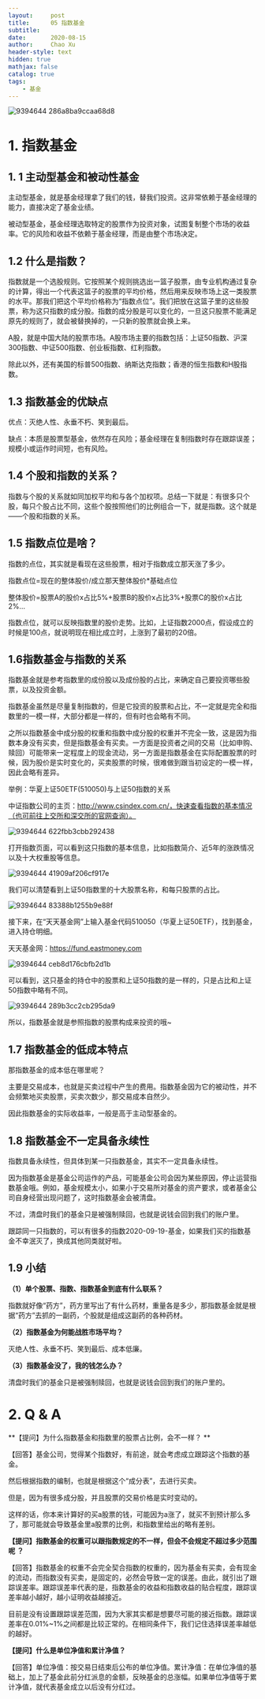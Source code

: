 ```yaml
---
layout:     post
title:      05 指数基金
subtitle:   
date:       2020-08-15
author:     Chao Xu
header-style: text
hidden: true 
mathjax: false
catalog: true
tags:
    - 基金
---
```


<img src="https://imghost.cx0512.com/images/2020/09/19/9394644-286a8ba9ccaa68d8.jpg" alt="9394644 286a8ba9ccaa68d8" border="0">

# **1. 指数基金**

## **1. 1 主动型基金和被动性基金**

主动型基金，就是基金经理拿了我们的钱，替我们投资。这非常依赖于基金经理的能力，直接决定了基金业绩。

被动型基金，基金经理选取特定的股票作为投资对象，试图复制整个市场的收益率。它的风险和收益不依赖于基金经理，而是由整个市场决定。

## **1.2 什么是指数？**

指数就是一个选股规则。它按照某个规则挑选出一篮子股票，由专业机构通过复杂的计算，得出一个代表这篮子的股票的平均价格，然后用来反映市场上这一类股票的水平。那我们把这个平均价格称为“指数点位”。我们把放在这篮子里的这些股票，称为这只指数的成分股。指数的成分股是可以变化的，一旦这只股票不能满足原先的规则了，就会被替换掉的，一只新的股票就会换上来。

A股，就是中国大陆的股票市场。A股市场主要的指数包括：上证50指数、沪深300指数、中证500指数、创业板指数、红利指数。

除此以外，还有美国的标普500指数、纳斯达克指数；香港的恒生指数和H股指数。

## **1.3 指数基金的优缺点**

优点：灭绝人性、永垂不朽、笑到最后。

缺点：本质是股票型基金，依然存在风险；基金经理在复制指数时存在跟踪误差；规模小或运作时间短，也有风险。

## **1.4 个股和指数的关系？**

指数与个股的关系就如同加权平均和与各个加权项。总结一下就是：有很多只个股，每只个股占比不同，这些个股按照他们的比例组合一下，就是指数。这个就是——个股和指数的关系。

## **1.5 指数点位是啥？**

指数的点位，其实就是看现在这些股票，相对于指数成立那天涨了多少。

指数点位=现在的整体股价/成立那天整体股价*基础点位

整体股价=股票A的股价x占比5%+股票B的股价x占比3%+股票C的股价x占比2%…

指数点位，就可以反映指数里的股价走势。比如，上证指数2000点，假设成立的时候是100点，就说明现在相比成立时，上涨到了最初的20倍。

## **1.6指数基金与指数的关系**

指数基金就是参考指数里的成份股以及成份股的占比，来确定自己要投资哪些股票，以及投资金额。

指数基金虽然是尽量复制指数的，但是它投资的股票和占比，不一定就是完全和指数里的一模一样，大部分都是一样的，但有时也会略有不同。

之所以指数基金中成分股的权重和指数中成分股的权重并不完全一致，这是因为指数本身没有买卖，但是指数基金有买卖。一方面是投资者之间的交易（比如申购、赎回）可能带来一定程度上的现金流动，另一方面是指数基金在实际配置股票的时候，因为股价是实时变化的，买卖股票的时候，很难做到跟当初设定的一模一样，因此会略有差异。

举例：华夏上证50ETF(510050)与上证50指数的关系

中证指数公司的主页：http://www.csindex.com.cn/，快速查看指数的基本情况（也可前往上交所和深交所的官网查询）。

<img src="https://imghost.cx0512.com/images/2020/09/19/9394644-622fbb3cbb292438.png" alt="9394644 622fbb3cbb292438" border="0">

打开指数页面，可以看到这只指数的基本信息，比如指数简介、近5年的涨跌情况以及十大权重股等信息。

<img src="https://imghost.cx0512.com/images/2020/09/19/9394644-41909af206cf917e.png" alt="9394644 41909af206cf917e" border="0">

我们可以清楚看到上证50指数里的十大股票名称，和每只股票的占比。

<img src="https://imghost.cx0512.com/images/2020/09/19/9394644-83388b1255b9e88f.png" alt="9394644 83388b1255b9e88f" border="0">

接下来，在“天天基金网”上输入基金代码510050（华夏上证50ETF），找到基金，进入持仓明细。

天天基金网：https://fund.eastmoney.com

<img src="https://imghost.cx0512.com/images/2020/09/19/9394644-ceb8d176cbfb2d1b.png" alt="9394644 ceb8d176cbfb2d1b" border="0">

可以看到，这只基金的持仓中的股票和上证50指数的是一样的，只是占比和上证50指数中略有不同。

<img src="https://imghost.cx0512.com/images/2020/09/19/9394644-289b3cc2cb295da9.png" alt="9394644 289b3cc2cb295da9" border="0">

所以，指数基金就是参照指数的股票构成来投资的哦~

## **1.7 指数基金的低成本特点**

那指数基金的成本低在哪里呢？

主要是交易成本，也就是买卖过程中产生的费用。指数基金因为它的被动性，并不会频繁地买卖股票，买卖次数少，那交易成本自然少。

因此指数基金的实际收益率，一般是高于主动型基金的。

## **1.8 指数基金不一定具备永续性**

指数具备永续性，但具体到某一只指数基金，其实不一定具备永续性。

因为指数基金是基金公司运作的产品，可能基金公司会因为某些原因，停止运营指数基金哦。例如，基金规模太小，如果小于交易所对基金的资产要求，或者基金公司自身经营出现问题了，这时指数基金会被清盘。

不过，清盘时我们的基金只是被强制赎回，也就是说钱会回到我们的账户里。

跟踪同一只指数的，可以有很多的指数2020-09-19-基金，如果我们买的指数基金不幸泯灭了，换成其他同类就好啦。

## **1.9 小结**

**（1）单个股票、指数、指数基金到底有什么联系？**

指数就好像“药方”，药方里写出了有什么药材，重量各是多少，那指数基金就是根据“药方”去抓的一副药，个股就是组成这副药的各种药材。

**（2）指数基金为何能战胜市场平均？**

灭绝人性、永垂不朽、笑到最后、成本低廉。

**（3）指数基金没了，我的钱怎么办？**

清盘时我们的基金只是被强制赎回，也就是说钱会回到我们的账户里的。

# **2. Q & A**

**【提问】为什么指数基金和指数里的股票占比例，会不一样？ **

【回答】基金公司，觉得某个指数好，有前途，就会考虑成立跟踪这个指数的基金。

然后根据指数的编制，也就是根据这个“成分表”，去进行买卖。

但是，因为有很多成分股，并且股票的交易价格是实时变动的。

这样的话，你本来计算好的买a股票的钱，可能因为a涨了，就买不到预计那么多了，那可能就会导致基金里a股票的比例，和指数里给出的略有差别。

**【提问】指数基金的权重可以跟指数规定的不一样，但会不会规定不超过多少范围呢 ？**

【回答】指数基金的权重不会完全契合指数的权重的，因为基金有买卖，会有现金的流动，而指数没有买卖，是固定的，必然会导致一定的误差。由此，就引出了跟踪误差率。跟踪误差率代表的是，指数基金的收益和指数收益的贴合程度，跟踪误差率越小越好，越小证明收益越接近。

目前是没有设置跟踪误差范围，因为大家其实都是想要尽可能的接近指数。跟踪误差率在0.01%~1%之间都是比较正常的。在相同条件下，我们记住选择误差率越低的越好。

**【提问】什么是单位净值和累计净值？**

【回答】单位净值：按交易日结束后公布的单位净值。累计净值：在单位净值的基础上，加上了基金此前分红派息的金额，反映基金的总涨幅。如果单位净值等于累计净值，就代表基金成立以后没有分红过。

